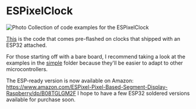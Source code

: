 # ESPixelClock
![Photo](ESPixelClock.jpg)
Collection of code examples for the ESPixelClock

[This](https://github.com/mattncsu/ESPixelClock/tree/master/examples/ESPixelClock) is the code that comes pre-flashed on clocks that shipped with an ESP32 attached.

For those starting off with a bare board, I recommend taking a look at the examples in the [simple](https://github.com/mattncsu/ESPixelClock/tree/master/examples/simple) folder because they'll be easier to adapt to other microcontrollers.

The ESP-ready version is now available on Amazon: https://www.amazon.com/ESPixel-Pixel-Based-Segment-Display-Raspberry/dp/B08TGLGM2F I hope to have a few ESP32 soldered versions available for purchase soon.
